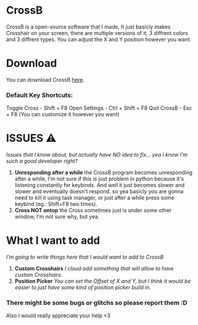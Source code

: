# CrossB
CrossB is a open-source software that I made, It just basicly makes Crosshair on your screen,
there are multiple versions of it; 3 diffrent colors and 3 diffrent types.
You can adjust the X and Y position however you want.

# Download
You can download CrossB [here](https://github.com/miskajurostudios/CrossB/releases).

### Default Key Shortcuts:
Toggle Cross - Shift + F8
Open Settings - Ctrl + Shift + F8
Quit CrossB - Esc + F8
(You can customize it however you want)

# ISSUES ⚠️
_Issues that I know about, but actually have NO idea to fix... yea I know I'm such a good developer right?_

1. **Unresponding after a while** the CrossB program becomes unresponding after a while, I'm not sure if this is just problem in python because it's listening constantly for keybinds. And well it just becomes slower and slower and eventually doesn't respond. so yea basicly you are gonna need to kill it using task manager, or just after a while press some keybind (eg.: Shift+F8 two times).
2. **Cross NOT ontop** the Cross sometimes just is under some other window, I'm not sure why, but yea.

# What I want to add
_I'm going to write things here that I would want to add to CrossB_

1. **Custom Crosshairs** _I cloud add something that will allow to have custom Crosshairs._
2. **Position Picker** _You can set the Offset of X and Y, but I think it would be easier to just have some kind of position picker build in._

### There might be some bugs or glitchs so please report them :D
Also I would really appreciate your help <3
